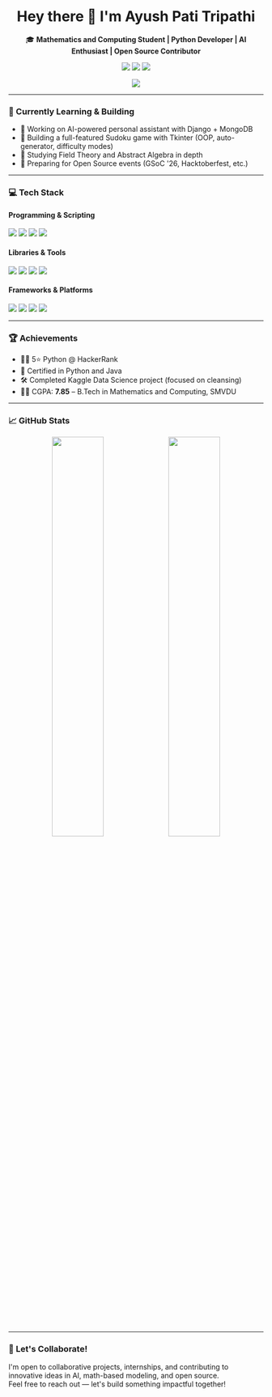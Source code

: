 <h1 align="center">Hey there 👋 I'm Ayush Pati Tripathi</h1>

<p align="center">
🎓 <b>Mathematics and Computing Student | Python Developer | AI Enthusiast | Open Source Contributor</b>
</p>

<p align="center">
<a href="mailto:ayushtripathi.official@gmail.com"><img src="https://img.shields.io/badge/Email-D14836?style=for-the-badge&logo=gmail&logoColor=white"></a>
<a href="https://www.linkedin.com/in/ayush-pati-tripathi"><img src="https://img.shields.io/badge/LinkedIn-0A66C2?style=for-the-badge&logo=linkedin&logoColor=white"></a>
<a href="https://leetcode.com/ayushtripathi123"><img src="https://img.shields.io/badge/LeetCode-FFA116?style=for-the-badge&logo=leetcode&logoColor=black"></a>
</p>

<p align="center">
<img src="https://komarev.com/ghpvc/?username=AyushTripathi&label=Profile+Views&color=blue&style=for-the-badge">
</p>

---

### 🌱 Currently Learning & Building  
- 🧠 Working on AI-powered personal assistant with Django + MongoDB  
- 🧩 Building a full-featured Sudoku game with Tkinter (OOP, auto-generator, difficulty modes)  
- 🔬 Studying Field Theory and Abstract Algebra in depth  
- 🚀 Preparing for Open Source events (GSoC '26, Hacktoberfest, etc.)

---

### 💻 Tech Stack

#### Programming & Scripting
<p>
  <img src="https://img.shields.io/badge/Python-3776AB?style=for-the-badge&logo=python&logoColor=white">
  <img src="https://img.shields.io/badge/Java-007396?style=for-the-badge&logo=java&logoColor=white">
  <img src="https://img.shields.io/badge/SQL-4479A1?style=for-the-badge&logo=postgresql&logoColor=white">
  <img src="https://img.shields.io/badge/Linux-FCC624?style=for-the-badge&logo=linux&logoColor=black">
</p>

#### Libraries & Tools
<p>
  <img src="https://img.shields.io/badge/Numpy-013243?style=for-the-badge&logo=numpy&logoColor=white">
  <img src="https://img.shields.io/badge/Pandas-150458?style=for-the-badge&logo=pandas&logoColor=white">
  <img src="https://img.shields.io/badge/Matplotlib-11557C?style=for-the-badge&logo=matplotlib&logoColor=white">
  <img src="https://img.shields.io/badge/Seaborn-2D3F73?style=for-the-badge&logo=seaborn&logoColor=white">
</p>

#### Frameworks & Platforms
<p>
  <img src="https://img.shields.io/badge/Tkinter-FFB200?style=for-the-badge&logo=python&logoColor=black">
  <img src="https://img.shields.io/badge/Django-092E20?style=for-the-badge&logo=django&logoColor=white">
  <img src="https://img.shields.io/badge/Flutter-02569B?style=for-the-badge&logo=flutter&logoColor=white">
  <img src="https://img.shields.io/badge/MongoDB-47A248?style=for-the-badge&logo=mongodb&logoColor=white">
</p>

---

### 🏆 Achievements
- 🧑‍💻 5⭐ Python @ HackerRank  
- 🏅 Certified in Python and Java  
- 🛠️ Completed Kaggle Data Science project (focused on cleansing)  
- 👨‍🎓 CGPA: **7.85** – B.Tech in Mathematics and Computing, SMVDU  

---

### 📈 GitHub Stats  
<p align="center">
  <img src="https://github-readme-stats.vercel.app/api?username=AyushTripathi&show_icons=true&theme=radical" width="45%">
  <img src="https://github-readme-streak-stats.herokuapp.com/?user=AyushTripathi&theme=radical" width="45%">
</p>

---

### 🤝 Let's Collaborate!  
I'm open to collaborative projects, internships, and contributing to innovative ideas in AI, math-based modeling, and open source.  
Feel free to reach out — let's build something impactful together!

<!---
AyushPatiTripathi/AyushPatiTripathi is a ✨ special ✨ repository because its `README.md` (this file) appears on your GitHub profile.
You can click the Preview link to take a look at your changes.
--->

